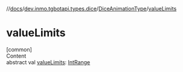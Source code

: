 //[docs](../../../index.md)/[dev.inmo.tgbotapi.types.dice](../index.md)/[DiceAnimationType](index.md)/[valueLimits](value-limits.md)



# valueLimits  
[common]  
Content  
abstract val [valueLimits](value-limits.md): [IntRange](https://kotlinlang.org/api/latest/jvm/stdlib/kotlin.ranges/-int-range/index.html)  



